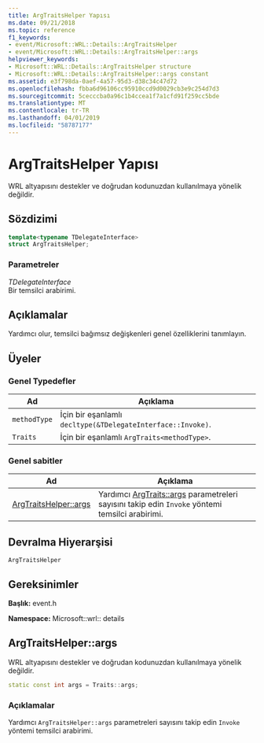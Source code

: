 ```yaml
---
title: ArgTraitsHelper Yapısı
ms.date: 09/21/2018
ms.topic: reference
f1_keywords:
- event/Microsoft::WRL::Details::ArgTraitsHelper
- event/Microsoft::WRL::Details::ArgTraitsHelper::args
helpviewer_keywords:
- Microsoft::WRL::Details::ArgTraitsHelper structure
- Microsoft::WRL::Details::ArgTraitsHelper::args constant
ms.assetid: e3f798da-0aef-4a57-95d3-d38c34c47d72
ms.openlocfilehash: fbba6d96106cc95910ccd9d0029cb3e9c254d7d3
ms.sourcegitcommit: 5cecccba0a96c1b4ccea1f7a1cfd91f259cc5bde
ms.translationtype: MT
ms.contentlocale: tr-TR
ms.lasthandoff: 04/01/2019
ms.locfileid: "58787177"
---
```

# <a name="argtraitshelper-structure"></a>ArgTraitsHelper Yapısı

WRL altyapısını destekler ve doğrudan kodunuzdan kullanılmaya yönelik değildir.

## <a name="syntax"></a>Sözdizimi

```cpp
template<typename TDelegateInterface>
struct ArgTraitsHelper;
```

### <a name="parameters"></a>Parametreler

*TDelegateInterface*<br/>
Bir temsilci arabirimi.

## <a name="remarks"></a>Açıklamalar

Yardımcı olur, temsilci bağımsız değişkenleri genel özelliklerini tanımlayın.

## <a name="members"></a>Üyeler

### <a name="public-typedefs"></a>Genel Typedefler

Ad         | Açıklama
------------ | ------------------------------------------------------
`methodType` | İçin bir eşanlamlı `decltype(&TDelegateInterface::Invoke)`.
`Traits`     | İçin bir eşanlamlı `ArgTraits<methodType>`.

### <a name="public-constants"></a>Genel sabitler

Ad                           | Açıklama
------------------------------ | ---------------------------------------------------------------------------------------------------------------------
[ArgTraitsHelper::args](#args) | Yardımcı [ArgTraits::args](#args) parametreleri sayısını takip edin `Invoke` yöntemi temsilci arabirimi.

## <a name="inheritance-hierarchy"></a>Devralma Hiyerarşisi

`ArgTraitsHelper`

## <a name="requirements"></a>Gereksinimler

**Başlık:** event.h

**Namespace:** Microsoft::wrl:: details

## <a name="args"></a>ArgTraitsHelper::args

WRL altyapısını destekler ve doğrudan kodunuzdan kullanılmaya yönelik değildir.

```cpp
static const int args = Traits::args;
```

### <a name="remarks"></a>Açıklamalar

Yardımcı `ArgTraitsHelper::args` parametreleri sayısını takip edin `Invoke` yöntemi temsilci arabirimi.
